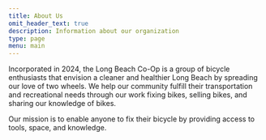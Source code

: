 ```yaml
---
title: About Us
omit_header_text: true
description: Information about our organization
type: page
menu: main
---
```


Incorporated in 2024, the Long Beach Co-Op is a group of bicycle enthusiasts that envision a cleaner and healthier Long Beach by spreading our love of two wheels. We help our community fulfill their transportation and recreational needs through our work fixing bikes, selling bikes, and sharing our knowledge of bikes.

Our mission is to enable anyone to fix their bicycle by providing access to tools, space, and knowledge.
